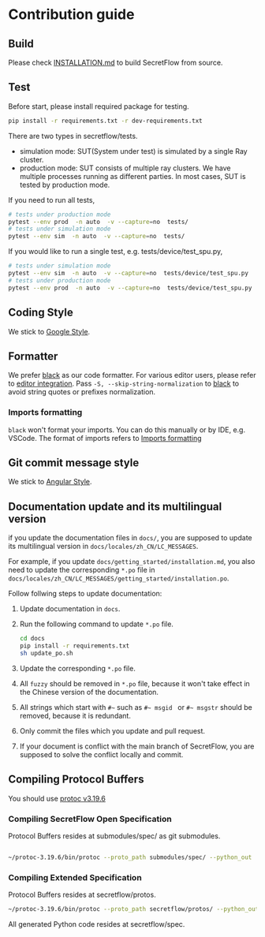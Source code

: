 # Contribution guide

## Build
Please check [INSTALLATION.md](./docs/getting_started/installation.md) to build SecretFlow from source.

## Test

Before start, please install required package for testing.
```sh
pip install -r requirements.txt -r dev-requirements.txt
```

There are two types in secretflow/tests.
- simulation mode: SUT(System under test) is simulated by a single Ray cluster.
- production mode: SUT consists of multiple ray clusters. We have multiple processes running as different parties.
In most cases, SUT is tested by production mode.

If you need to run all tests,

```sh
# tests under production mode
pytest --env prod  -n auto  -v --capture=no  tests/
# tests under simulation mode
pytest --env sim  -n auto  -v --capture=no  tests/
```

If you would like to run a single test, e.g. tests/device/test_spu.py,

```sh
# tests under simulation mode
pytest --env sim  -n auto  -v --capture=no  tests/device/test_spu.py
# tests under production mode
pytest --env prod  -n auto  -v --capture=no  tests/device/test_spu.py
```

## Coding Style
We stick to [Google Style](https://google.github.io/styleguide/pyguide.html).

## Formatter
We prefer [black](https://github.com/psf/black) as our code formatter. For various editor users,
please refer to [editor integration](https://black.readthedocs.io/en/stable/integrations/editors.html).
Pass `-S, --skip-string-normalization` to [black](https://github.com/psf/black) to avoid string quotes or prefixes normalization.

### Imports formatting
`black` won't format your imports. You can do this manually or by IDE, e.g. VSCode. The format of imports refers to [Imports formatting](https://google.github.io/styleguide/pyguide.html#313-imports-formatting)

## Git commit message style
We stick to [Angular Style](https://github.com/angular/angular.js/blob/master/DEVELOPERS.md#-git-commit-guidelines).


## Documentation update and its multilingual version
if you update the documentation files in `docs/`, you are supposed to update its multilingual version in `docs/locales/zh_CN/LC_MESSAGES`.

For example, if you update `docs/getting_started/installation.md`, you also need to update the corresponding `*.po` file in `docs/locales/zh_CN/LC_MESSAGES/getting_started/installation.po`.

Follow follwing steps to update documentation:
1. Update documentation in `docs`.
2. Run the following command to update `*.po` file.

   ```bash
   cd docs
   pip install -r requirements.txt
   sh update_po.sh
   ```
3. Update the corresponding `*.po` file.
4. All `fuzzy` should be removed in `*.po` file, because it won't take effect in the Chinese version of the documentation.
5. All strings which start with `#~` such as `#~ msgid ` or `#~ msgstr` should be removed, because it is redundant.
6. Only commit the files which you update and pull request.
7. If your document is conflict with the main branch of SecretFlow, you are supposed to solve the conflict locally and commit.


## Compiling Protocol Buffers

You should use [protoc v3.19.6](https://github.com/protocolbuffers/protobuf/releases/tag/v3.19.6)


### Compiling SecretFlow Open Specification

Protocol Buffers resides at submodules/spec/ as git submodules.

```bash

~/protoc-3.19.6/bin/protoc --proto_path submodules/spec/ --python_out . submodules/spec/secretflow/spec/v1/*.proto

```

### Compiling Extended Specification

Protocol Buffers resides at secretflow/protos.

```bash
~/protoc-3.19.6/bin/protoc --proto_path secretflow/protos/ --python_out . secretflow/protos/secretflow/spec/extend/*.proto
```

All generated Python code resides at secretflow/spec.


